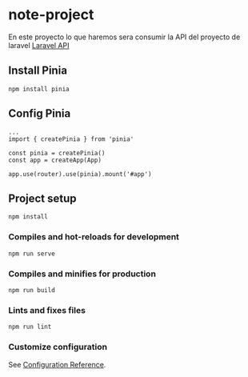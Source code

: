 # note-project
En este proyecto lo que haremos sera consumir la API del proyecto de laravel [Laravel API](../vue-example-server/) 

## Install Pinia
```
npm install pinia
```

## Config Pinia
```
...
import { createPinia } from 'pinia'

const pinia = createPinia()
const app = createApp(App)

app.use(router).use(pinia).mount('#app')
```

## Project setup
```
npm install
```

### Compiles and hot-reloads for development
```
npm run serve
```

### Compiles and minifies for production
```
npm run build
```

### Lints and fixes files
```
npm run lint
```

### Customize configuration
See [Configuration Reference](https://cli.vuejs.org/config/).
